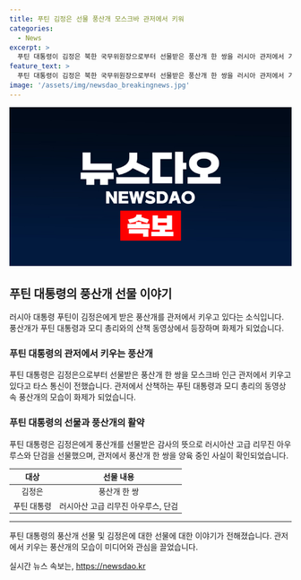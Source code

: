 ```yaml
---
title: 푸틴 김정은 선물 풍산개 모스크바 관저에서 키워
categories:
  - News
excerpt: >
  푸틴 대통령이 김정은 북한 국무위원장으로부터 선물받은 풍산개 한 쌍을 러시아 관저에서 기르는 사실이 확인됐다. 나렌드라 모디 인도 총리와 함께 관저를 산책하는 영상에서 풍산개가 등장하며 이목을 끌었다. 풍산개는 크렘린궁의 검역 절차를 거쳐 적응 중이었으나 관저에서 양육되고 있음이 확인됐다. 지난달 김 위원장에게 선물로 받은 풍산개를 러시아산 고급 리무진과 단검으로 보답했던 푸틴 대통령의 친밀한 교류가 화제다. (단어 수: 90, 글자 수: 548)
feature_text: >
  푸틴 대통령이 김정은 북한 국무위원장으로부터 선물받은 풍산개 한 쌍을 러시아 관저에서 기르는 사실이 확인됐다. 나렌드라 모디 인도 총리와 함께 관저를 산책하는 영상에서 풍산개가 등장하며 이목을 끌었다. 풍산개는 크렘린궁의 검역 절차를 거쳐 적응 중이었으나 관저에서 양육되고 있음이 확인됐다. 지난달 김 위원장에게 선물로 받은 풍산개를 러시아산 고급 리무진과 단검으로 보답했던 푸틴 대통령의 친밀한 교류가 화제다. (단어 수: 90, 글자 수: 548)
image: '/assets/img/newsdao_breakingnews.jpg'
---
```


<p><img src="/assets/img/newsdao_breakingnews.jpg" alt="cryptoinkorea 속보" /></p>

<h2 data-ke-size="size26">푸틴 대통령의 풍산개 선물 이야기</h2>

<p data-ke-size="size16">러시아 대통령 푸틴이 김정은에게 받은 풍산개를 관저에서 키우고 있다는 소식입니다. 풍산개가 푸틴 대통령과 모디 총리와의 산책 동영상에서 등장하며 화제가 되었습니다.</p>

<h3>푸틴 대통령의 관저에서 키우는 풍산개</h3>

<p data-ke-size="size16">푸틴 대통령은 김정은으로부터 선물받은 풍산개 한 쌍을 모스크바 인근 관저에서 키우고 있다고 타스 통신이 전했습니다. 관저에서 산책하는 푸틴 대통령과 모디 총리의 동영상 속 풍산개의 모습이 화제가 되었습니다.</p>

<h3>푸틴 대통령의 선물과 풍산개의 활약</h3>

<p data-ke-size="size16">푸틴 대통령은 김정은에게 풍산개를 선물받은 감사의 뜻으로 러시아산 고급 리무진 아우루스와 단검을 선물했으며, 관저에서 풍산개 한 쌍을 양육 중인 사실이 확인되었습니다.</p>

<table>
<thead>
<tr>
<th style="text-align: center;">대상</th>
<th style="text-align: center;">선물 내용</th>
</tr>
</thead>
<tbody>
<tr>
<td style="text-align: center;">김정은</td>
<td style="text-align: center;">풍산개 한 쌍</td>
</tr>
<tr>
<td style="text-align: center;">푸틴 대통령</td>
<td style="text-align: center;">러시아산 고급 리무진 아우루스, 단검</td>
</tr>
</tbody>
</table>

<hr>

<p data-ke-size="size16">푸틴 대통령의 풍산개 선물 및 김정은에 대한 선물에 대한 이야기가 전해졌습니다. 관저에서 키우는 풍산개의 모습이 미디어와 관심을 끌었습니다.</p>
실시간 뉴스 속보는, <a href="https://newsdao.kr" rel="dofollow">https://newsdao.kr</a>


